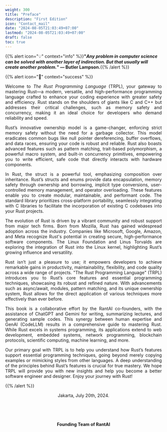 ```yaml
---
weight: 300
title: "Preface"
description: "First Edition"
icon: "Contact_mail"
date: "2024-08-05T21:03:49+07:00"
lastmod: "2024-08-05T21:03:49+07:00"
draft: false
toc: true
---
```


{{% alert icon="💡" context="info" %}}<strong>"<em>Any problem in computer science can be solved with another layer of indirection. But that usually will create another problem.</em>" —  Butler Lampson.</strong>{{% /alert %}}

{{% alert icon="📘" context="success" %}}

<p style="text-align: justify;">
Welcome to <em>The Rust Programming Language</em> (TRPL), your gateway to mastering Rust—a modern, versatile, and high-performance programming language crafted to enhance your coding experience with greater safety and efficiency. Rust stands on the shoulders of giants like C and C++ but addresses their critical challenges, such as memory safety and concurrency, making it an ideal choice for developers who demand reliability and speed.
</p>

<p style="text-align: justify;">
Rust’s innovative ownership model is a game-changer, enforcing strict memory safety without the need for a garbage collector. This model eradicates common bugs like null pointer dereferencing, buffer overflows, and data races, ensuring your code is robust and reliable. Rust also boasts advanced features such as pattern matching, trait-based polymorphism, a powerful macro system, and built-in concurrency primitives, empowering you to write efficient, safe code that directly interacts with hardware components.
</p>

<p style="text-align: justify;">
In Rust, the struct is a powerful tool, emphasizing composition over inheritance. Rust’s structs and enums provide data encapsulation, memory safety through ownership and borrowing, implicit type conversions, user-controlled memory management, and operator overloading. These features enable you to create modular, maintainable, and performant code. The standard library prioritizes cross-platform portability, seamlessly integrating with C libraries to facilitate the incorporation of existing C codebases into your Rust projects.
</p>

<p style="text-align: justify;">
The evolution of Rust is driven by a vibrant community and robust support from major tech firms. Born from Mozilla, Rust has gained widespread adoption across the industry. Companies like Microsoft, Google, Amazon, and Meta recognize Rust's potential in creating secure, high-performance software components. The Linux Foundation and Linus Torvalds are exploring the integration of Rust into the Linux kernel, highlighting Rust’s growing influence and versatility.
</p>

<p style="text-align: justify;">
Rust isn’t just a pleasure to use; it empowers developers to achieve remarkable gains in productivity, maintainability, flexibility, and code quality across a wide range of projects. "The Rust Programming Language" (TRPL) introduces you to Rust’s core features and essential programming techniques, showcasing its robust and refined nature. With advancements such as async/await, modules, pattern matching, and its unique ownership system, Rust allows for the direct application of various techniques more effectively than ever before.
</p>

<p style="text-align: justify;">
This book is a collaborative effort by the RantAI co-founders, with the assistance of ChatGPT and Gemini for writing, summarizing lectures, and generating sample codes. This synergy between human expertise and GenAI (CodeLLM) results in a comprehensive guide to mastering Rust. While Rust excels in systems programming, its applications extend to web development, embedded systems, network programming, blockchain protocols, scientific computing, machine learning, and more.
</p>

<p style="text-align: justify;">
Our primary goal with TRPL is to help you understand how Rust’s features support essential programming techniques, going beyond merely copying examples or mimicking styles from other languages. A deep understanding of the principles behind Rust’s features is crucial for true mastery. We hope TRPL will provide you with new insights and help you become a better software engineer and designer. Enjoy your journey with Rust!
</p>

{{% /alert %}}

<center>

Jakarta, July 20th, 2024.

&nbsp;

&nbsp;


<strong>Founding Team of RantAI</strong>

</center>